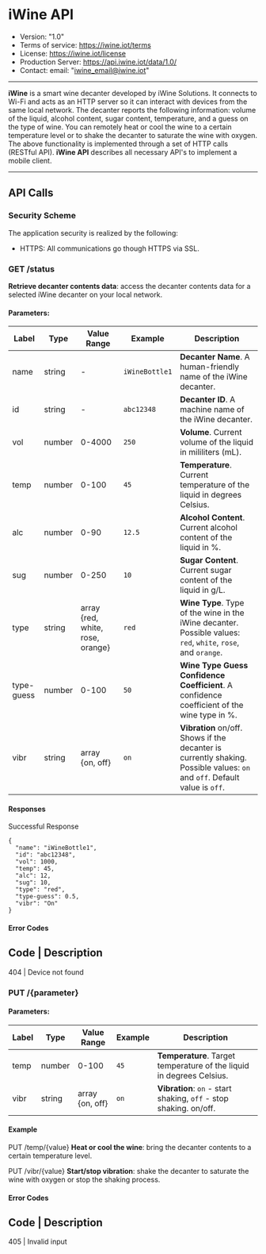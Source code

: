# iWine API 

* Version: "1.0"
* Terms of service: https://iwine.iot/terms
* License: https://iwine.iot/license
* Production Server: https://api.iwine.iot/data/1.0/
* Contact: email: "iwine_email@iwine.iot"

- - -
**iWine** is a smart wine decanter developed by iWine Solutions. It connects to Wi-Fi and acts as an HTTP server so it can interact with devices from the same local network. The decanter reports the following information: volume of the liquid, alcohol content, sugar content, temperature, and a guess on the type of wine.  You can remotely heat or cool the wine to a certain temperature level or to shake the decanter to saturate the wine with oxygen. The above functionality is implemented through a set of HTTP calls (RESTful API). **iWine API** describes all necessary API's to implement a mobile client.
- - -

## API Calls

### Security Scheme
The application security is realized by the following:
* HTTPS: All communications go though HTTPS via SSL.


### GET /status

**Retrieve decanter contents data**: access the decanter contents data for a selected iWine decanter on your local network.

#### Parameters:

Label     | Type   | Value Range                      | Example       | Description
----------|--------|----------------------------------|---------------|-------------
name      | string |    -                             | `iWineBottle1`| **Decanter Name**. A human-friendly name of the iWine decanter.
id        | string |    -                             | `abc12348`    | **Decanter ID**. A machine name of the iWine decanter. 
vol       | number | 0-4000                           | `250`         | **Volume**. Current volume of the liquid in mililiters (mL). 
temp      | number | 0-100                            | `45`          | **Temperature**. Current temperature of the liquid in degrees Celsius.
alc       | number |  0-90                            | `12.5`        | **Alcohol Content**. Current alcohol content of the liquid in %.
sug       | number | 0-250                            | `10`          | **Sugar Content**. Current sugar content of the liquid in g/L.
type      | string | array {red, white, rose, orange} |`red`          | **Wine Type**. Type of the wine in the iWine decanter. Possible values: `red`, `white`, `rose`, and `orange`. 
type-guess| number | 0-100                              | `50`         | **Wine Type Guess Confidence Coefficient**. A confidence coefficient of the wine type in %.
vibr      | string | array {on, off}                  | `on`          | **Vibration** on/off. Shows if the decanter is currently shaking. Possible values: `on` and `off`. Default value is `off`.

#### Responses
        
Successful Response

    {
      "name": "iWineBottle1",
      "id": "abc12348",
      "vol": 1000,
      "temp": 45,
      "alc": 12,
      "sug": 10,
      "type": "red",
      "type-guess": 0.5,
      "vibr": "On"
    }


#### Error Codes

Code |  Description
------------------------
404  | Device not found
       
         
  

### PUT /{parameter}

#### Parameters:

Label     | Type   | Value Range                      | Example       | Description
----------|--------|----------------------------------|---------------|-------------
temp      | number | 0-100                            | `45`          | **Temperature**. Target temperature of the liquid in degrees Celsius.
vibr      | string | array {on, off}                  | `on`          | **Vibration**: `on` - start shaking, `off` - stop shaking. on/off. 

#### Example
PUT /temp/{value}
**Heat or cool the wine**: bring the decanter contents to a certain temperature level.

PUT /vibr/{value}
**Start/stop vibration**: shake the decanter to saturate the wine with oxygen or stop the shaking process.

#### Error Codes

Code |  Description
-------------------
405  | Invalid input


